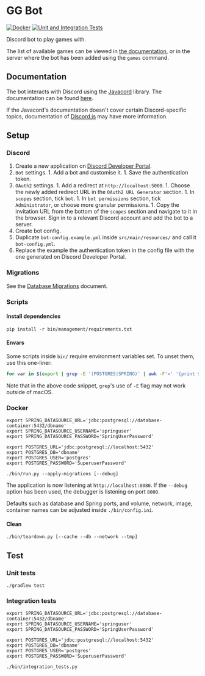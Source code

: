 # GG Bot

[![Docker][github_badge_docker]][github_actions]
[![Unit and Integration Tests][github_badge_unit_integration]][github_actions]

Discord bot to play games with.

The list of available games can be viewed in
[the documentation][supported_games], or in the server where the bot has been
added using the `games` command.

## Documentation

The bot interacts with Discord using the [Javacord][javacord] library. The
documentation can be found [here][javacord_docs].

If the Javacord's documentation doesn't cover certain Discord-specific topics,
documentation of [Discord.js][discordjs_docs] may have more information.

## Setup

### Discord

1. Create a new application on
   [Discord Developer Portal][discord_developer_portal].
  1. `Bot` settings.
    1. Add a bot and customise it.
    1. Save the authentication token.
  1. `OAuth2` settings.
    1. Add a redirect at `http://localhost:5000`.
    1. Choose the newly added redirect URL in the `OAuth2 URL Generator`
       section.
    1. In `scopes` section, tick `bot`.
    1. In `bot permissions` section, tick `Administrator`, or choose more
       granular permissions.
    1. Copy the invitation URL from the bottom of the `scopes` section and
       navigate to it in the browser. Sign in to a relevant Discord account and
       add the bot to a server.
1. Create bot config.
  1. Duplicate `bot-config.example.yml` inside `src/main/resources/` and call
     it `bot-config.yml`.
  1. Replace the example the authentication token in the config file with the
     one generated on Discord Developer Portal.

### Migrations

See the [Database Migrations][db_migrations] document.

### Scripts

#### Install dependencies

```console
pip install -r bin/management/requirements.txt
```

#### Envars

Some scripts inside `bin/` require environment variables set. To unset them,
use this one-liner:

```bash
for var in $(export | grep -E '(POSTGRES|SPRING)' | awk -F'=' '{print $1}'); do unset "$var"; done
```

Note that in the above code snippet, `grep`'s use of `-E` flag may not work
outside of macOS.

### Docker

```console
export SPRING_DATASOURCE_URL='jdbc:postgresql://database-container:5432/dbname'
export SPRING_DATASOURCE_USERNAME='springuser'
export SPRING_DATASOURCE_PASSWORD='SpringUserPassword'

export POSTGRES_URL='jdbc:postgresql://localhost:5432'
export POSTGRES_DB='dbname'
export POSTGRES_USER='postgres'
export POSTGRES_PASSWORD='SuperuserPassword'

./bin/run.py --apply-migrations [--debug]
```

The application is now listening at `http://localhost:8080`. If the `--debug`
option has been used, the debugger is listening on port `8000`.

Defaults such as database and Spring ports, and volume, network, image,
container names can be adjusted inside `./bin/config.ini`.

#### Clean

```console
./bin/teardown.py [--cache --db --network --tmp]
```

## Test

### Unit tests

```console
./gradlew test
```

### Integration tests

```console
export SPRING_DATASOURCE_URL='jdbc:postgresql://database-container:5432/dbname'
export SPRING_DATASOURCE_USERNAME='springuser'
export SPRING_DATASOURCE_PASSWORD='SpringUserPassword'

export POSTGRES_URL='jdbc:postgresql://localhost:5432'
export POSTGRES_DB='dbname'
export POSTGRES_USER='postgres'
export POSTGRES_PASSWORD='SuperuserPassword'

./bin/integration_tests.py
```

[discord_developer_portal]: https://discord.com/developers/applications
[db_migrations]: ./docs/database-migrations.md
[discordjs_docs]: https://discordjs.guide
[github_actions]: https://github.com/amrwc/gg-bot/actions
[github_badge_docker]: https://github.com/amrwc/gg-bot/workflows/Docker/badge.svg
[github_badge_unit_integration]: https://github.com/amrwc/gg-bot/workflows/Unit%20and%20Integration%20Tests/badge.svg
[javacord]: https://github.com/Javacord/Javacord
[javacord_docs]: https://javacord.org/wiki
[supported_games]: ./docs/supported-games.md
